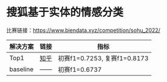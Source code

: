 # 搜狐基于实体的情感分类
比赛链接：https://www.biendata.xyz/competition/sohu_2022/

| 解决方案 | 链接 | 指标 |
| ---- | ---- | ---- |
| Top1 | [知乎](https://zhuanlan.zhihu.com/p/533808475)| 初赛f1=0.7253, 复赛f1=0.8173 |
| baseline | —— | 初赛f1=0.6737 |